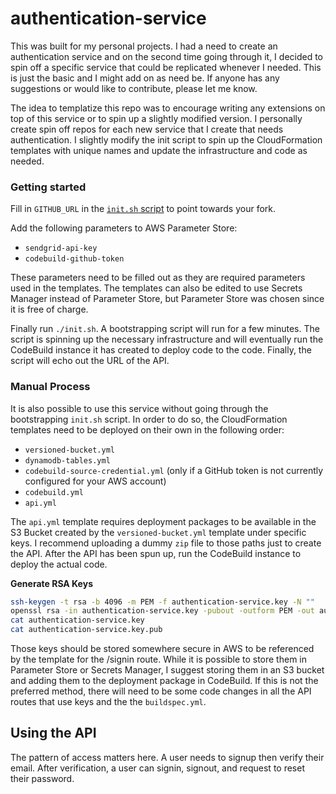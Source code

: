 # authentication-service

This was built for my personal projects. I had a need to create an authentication service and on the second time going through it, I decided to spin off a specific service that could be replicated whenever I needed. This is just the basic and I might add on as need be. If anyone has any suggestions or would like to contribute, please let me know.

The idea to templatize this repo was to encourage writing any extensions on top of this service or to spin up a slightly modified version. I personally create spin off repos for each new service that I create that needs authentication. I slightly modify the init script to spin up the CloudFormation templates with unique names and update the infrastructure and code as needed.

### Getting started

Fill in `GITHUB_URL` in the [`init.sh` script](./init.sh) to point towards your fork.

Add the following parameters to AWS Parameter Store:

- `sendgrid-api-key`
- `codebuild-github-token`

These parameters need to be filled out as they are required parameters used in the templates. The templates can also be edited to use Secrets Manager instead of Parameter Store, but Parameter Store was chosen since it is free of charge.

Finally run `./init.sh`. A bootstrapping script will run for a few minutes. The script is spinning up the necessary infrastructure and will eventually run the CodeBuild instance it has created to deploy code to the code. Finally, the script will echo out the URL of the API.

### Manual Process

It is also possible to use this service without going through the bootstrapping `init.sh` script. In order to do so, the CloudFormation templates need to be deployed on their own in the following order:

- `versioned-bucket.yml`
- `dynamodb-tables.yml`
- `codebuild-source-credential.yml` (only if a GitHub token is not currently configured for your AWS account)
- `codebuild.yml`
- `api.yml`

The `api.yml` template requires deployment packages to be available in the S3 Bucket created by the `versioned-bucket.yml` template under specific keys. I recommend uploading a dummy `zip` file to those paths just to create the API. After the API has been spun up, run the CodeBuild instance to deploy the actual code.

**Generate RSA Keys**

```bash
ssh-keygen -t rsa -b 4096 -m PEM -f authentication-service.key -N ""
openssl rsa -in authentication-service.key -pubout -outform PEM -out authentication-service.key.pub
cat authentication-service.key
cat authentication-service.key.pub
```

Those keys should be stored somewhere secure in AWS to be referenced by the template for the /signin route.
While it is possible to store them in Parameter Store or Secrets Manager, I suggest storing them in an S3 bucket and adding them to the deployment package in CodeBuild. If this is not the preferred method, there will need to be some code changes in all the API routes that use keys and the the `buildspec.yml`.

## Using the API

The pattern of access matters here. A user needs to signup then verify their email. After verification, a user can signin, signout, and request to reset their password.
